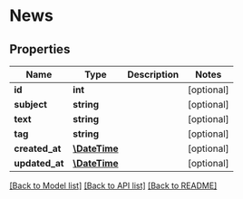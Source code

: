 # News

## Properties
Name | Type | Description | Notes
------------ | ------------- | ------------- | -------------
**id** | **int** |  | [optional] 
**subject** | **string** |  | [optional] 
**text** | **string** |  | [optional] 
**tag** | **string** |  | [optional] 
**created_at** | [**\DateTime**](\DateTime.md) |  | [optional] 
**updated_at** | [**\DateTime**](\DateTime.md) |  | [optional] 

[[Back to Model list]](../../README.md#documentation-for-models) [[Back to API list]](../../README.md#documentation-for-api-endpoints) [[Back to README]](../../README.md)

